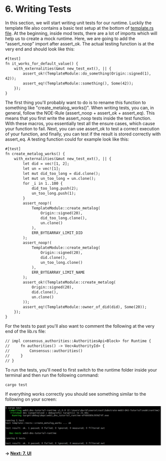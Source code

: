 # 6. Writing Tests

In this section, we will start writing unit tests for our runtime. Luckily the template file also contains a basic test setup at the bottom of [template.rs file]( ../node/runtime/src/template.rs). At the beginning, inside mod tests, there are a lot of imports which will help us to create a mock runtime. Here, we are going to add the “assert_noop” import after assert_ok. 
The actual testing function is at the very end and should look like this:
```
#[test]
fn it_works_for_default_value() {
    with_externalities(&mut new_test_ext(), || {
        assert_ok!(TemplateModule::do_something(Origin::signed(1), 42));
        assert_eq!(TemplateModule::something(), Some(42));
    });
}
```
The first thing you'll probably want to do is to rename this function to something like "create_metalog_works()". When writing tests, you can, in general, follow the NOE-Rule (assert_noop + assert_ok + assert_eq). This means that you first write the assert_noop tests inside the test function. With these macros, you essentially test all the ensure cases, which cause your function to fail. Next, you can use assert_ok to test a correct execution of your function, and finally, you can test if the result is stored correctly with assert_eq. A testing function could for example look like this:  
```
#[test]
fn create_metalog_works() {
    with_externalities(&mut new_test_ext(), || {
        let did = vec![1, 2];
        let un = vec![1];
        let mut did_too_long = did.clone();
        let mut un_too_long = un.clone();
        for _i in 1..100 {
            did_too_long.push(2);
            un_too_long.push(1);
        }
        assert_noop!(
            TemplateModule::create_metalog(
                Origin::signed(20),
                did_too_long.clone(),
                un.clone()
            ),
            ERR_BYTEARRAY_LIMIT_DID
        );
        assert_noop!(
            TemplateModule::create_metalog(
                Origin::signed(20),
                did.clone(),
                un_too_long.clone()
            ),
            ERR_BYTEARRAY_LIMIT_NAME
        );
        assert_ok!(TemplateModule::create_metalog(
            Origin::signed(20),
            did.clone(),
            un.clone()
        ));
        assert_eq!(TemplateModule::owner_of_did(did), Some(20));
    });
}
```
For the tests to past you'll also want to comment the following at the very end of the lib.rs file:
```
// impl consensus_authorities::AuthoritiesApi<Block> for Runtime {
//     fn authorities() -> Vec<AuthorityId> {
//         Consensus::authorities()
//     }
// }
```
To run the tests, you'll need to first switch to the runtime folder inside your terminal and then run the following command:
```
cargo test
```
If everything works correctly you should see something similar to the following on your screen:

<img src="./images/tests_1.png" width="600px">

**-> [Next: 7. UI](./7_ui.md)**
